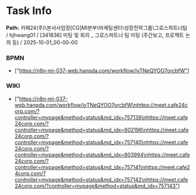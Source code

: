 # Task Info

**Path:** 카페24(주)\본사사업장\[CG]MI본부\마케팅센터\성장전략그룹\그로스파트너팀 / hjhwang01 / [341836] 미팅 및 회의 _ 그로스파트너 팀 미팅 (주간보고, 프로젝트 논의 등) / 2025-10-01_00-00-00

### BPMN
- ["https://n8n-mi-037-web.hanpda.com/workflow/iyTNeQYOO7orcbfW"]

### WIKI
- ["https://n8n-mi-037-web.hanpda.com/workflow/iyTNeQYOO7orcbfW\nhttps://meet.cafe24corp.com/?controller=mypage&method=status&md_idx=757139\nhttps://meet.cafe24corp.com/?controller=mypage&method=status&md_idx=802196\nhttps://meet.cafe24corp.com/?controller=mypage&method=status&md_idx=757140\nhttps://meet.cafe24corp.com/?controller=mypage&method=status&md_idx=803994\nhttps://meet.cafe24corp.com/?controller=mypage&method=status&md_idx=757141\nhttps://meet.cafe24corp.com/?controller=mypage&method=status&md_idx=757142\nhttps://meet.cafe24corp.com/?controller=mypage&method=status&md_idx=757143"]

